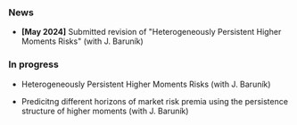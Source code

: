 <!-- <h1 id="news"></h1> -->
<!-- <h2 style="margin: 60px 0px -15px;">News</h2> -->
<!-- <h2>News</h2> -->

### News

- **[May 2024]** Submitted revision of "Heterogeneously Persistent Higher 
Moments Risks" (with J. Baruník) 

### In progress

- Heterogeneously Persistent Higher Moments Risks (with J. Baruník)

- Predicitng different horizons of market risk premia using the 
persistence structure of higher moments  (with J. Baruník)
